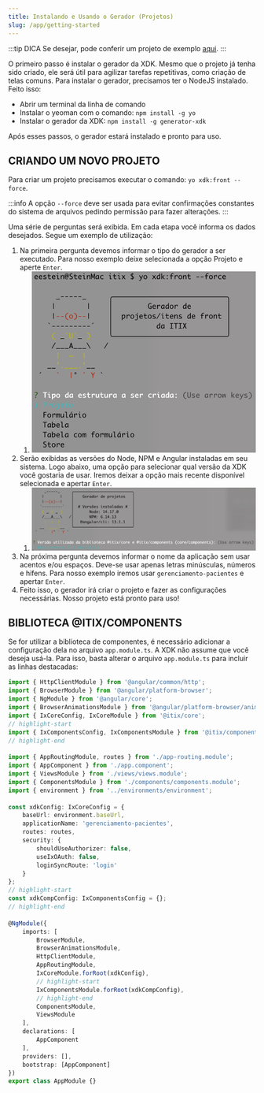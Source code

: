 ```yaml
---
title: Instalando e Usando o Gerador (Projetos)
slug: /app/getting-started
---
```


:::tip DICA
Se desejar, pode conferir um projeto de exemplo [aqui](https://github.com/ItixTecnologia/xdk-front-angular-sample).
:::

O primeiro passo é instalar o gerador da XDK. Mesmo que o projeto já tenha sido criado, ele será útil para agilizar tarefas repetitivas,
como criação de telas comuns. Para instalar o gerador, precisamos ter o NodeJS instalado. Feito isso:

* Abrir um terminal da linha de comando
* Instalar o yeoman com o comando: `npm install -g yo`
* Instalar o gerador da XDK: `npm install -g generator-xdk`

Após esses passos, o gerador estará instalado e pronto para uso.

## CRIANDO UM NOVO PROJETO

Para criar um projeto precisamos executar o comando: `yo xdk:front --force`.

:::info
A opção `--force` deve ser usada para evitar confirmações constantes do sistema de arquivos pedindo permissão para fazer alterações.
:::

Uma série de perguntas será exibida. Em cada etapa você informa os dados desejados. Segue um exemplo de utilização:

1. Na primeira pergunta devemos informar o tipo do gerador a ser executado. Para nosso exemplo deixe selecionada a opção Projeto e
   aperte `Enter`.
    1. ![Gerador 1](/img/getting-started/img1.png)
2. Serão exibidas as versões do Node, NPM e Angular instaladas em seu sistema. Logo abaixo, uma opção para selecionar qual versão da XDK
   você gostaria de usar. Iremos deixar a opção mais recente disponível selecionada e apertar `Enter`.
    1. ![Gerador 1](/img/getting-started/img2.png)
3. Na próxima pergunta devemos informar o nome da aplicação sem usar acentos e/ou espaços. Deve-se usar apenas letras minúsculas, números e
   hifens. Para nosso exemplo iremos usar `gerenciamento-pacientes` e apertar `Enter`.
4. Feito isso, o gerador irá criar o projeto e fazer as configurações necessárias. Nosso projeto está pronto para uso!

## BIBLIOTECA @ITIX/COMPONENTS

Se for utilizar a biblioteca de componentes, é necessário adicionar a configuração dela no arquivo `app.module.ts`. A XDK não assume que
você deseja usá-la. Para isso, basta alterar o arquivo `app.module.ts` para incluir as linhas destacadas:

```ts title="/src/app/app.module.ts" showLineNumbers
import { HttpClientModule } from '@angular/common/http';
import { BrowserModule } from '@angular/platform-browser';
import { NgModule } from '@angular/core';
import { BrowserAnimationsModule } from '@angular/platform-browser/animations';
import { IxCoreConfig, IxCoreModule } from '@itix/core';
// highlight-start
import { IxComponentsConfig, IxComponentsModule } from '@itix/components';
// highlight-end

import { AppRoutingModule, routes } from './app-routing.module';
import { AppComponent } from './app.component';
import { ViewsModule } from './views/views.module';
import { ComponentsModule } from './components/components.module';
import { environment } from '../environments/environment';

const xdkConfig: IxCoreConfig = {
    baseUrl: environment.baseUrl,
    applicationName: 'gerenciamento-pacientes',
    routes: routes,
    security: {
        shouldUseAuthorizer: false,
        useIxOAuth: false,
        loginSyncRoute: 'login'
    }
};
// highlight-start
const xdkCompConfig: IxComponentsConfig = {};
// highlight-end

@NgModule({
    imports: [
        BrowserModule,
        BrowserAnimationsModule,
        HttpClientModule,
        AppRoutingModule,
        IxCoreModule.forRoot(xdkConfig),
        // highlight-start
        IxComponentsModule.forRoot(xdkCompConfig),
        // highlight-end
        ComponentsModule,
        ViewsModule
    ],
    declarations: [
        AppComponent
    ],
    providers: [],
    bootstrap: [AppComponent]
})
export class AppModule {}
```
